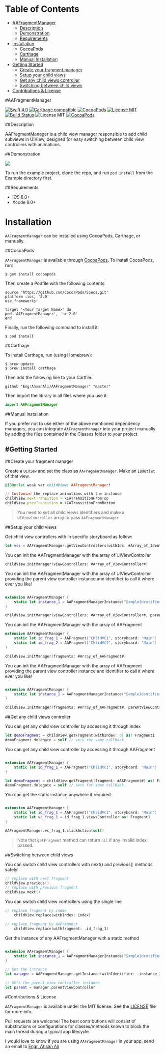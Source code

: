 
# Table of Contents

- [AAFragmentManager](#section-id-5)
  - [Description](#section-id-12)
  - [Demonstration](#section-id-17)
  - [Requirements](#section-id-27)
- [Installation](#section-id-33)
  - [CocoaPods](#section-id-39)
  - [Carthage](#section-id-65)
  - [Manual Installation](#section-id-83)
- [Getting Started](#section-id-87)
  - [Create your fragment manager](#section-id-90)
  - [Setup your child views](#section-id-101)
  - [Get any child views controller](#section-id-112)
  - [Switching between child views](#section-id-123)
- [Contributions & License](#section-id-142)


<div id='section-id-5'/>

#AAFragmentManager

[![Swift 4.0](https://img.shields.io/badge/Swift-4.0-orange.svg?style=flat)](https://developer.apple.com/swift/) [![Carthage compatible](https://img.shields.io/badge/Carthage-compatible-4BC51D.svg?style=flat)](https://github.com/Carthage/Carthage) [![CocoaPods](https://img.shields.io/cocoapods/v/AAFragmentManager.svg)](http://cocoadocs.org/docsets/AAFragmentManager) [![License MIT](https://img.shields.io/badge/License-MIT-blue.svg?style=flat)](https://github.com/Carthage/Carthage) [![Build Status](https://travis-ci.org/EngrAhsanAli/AAFragmentManager.svg?branch=master)](https://travis-ci.org/EngrAhsanAli/AAFragmentManager) 
![License MIT](https://img.shields.io/github/license/mashape/apistatus.svg) [![CocoaPods](https://img.shields.io/cocoapods/p/AAFragmentManager.svg)]()



<div id='section-id-12'/>

##Description


AAFragmentManager is a child view manager responsible to add child subviews in UIView, designed for easy switching between child view controllers with animations.

<div id='section-id-17'/>

##Demonstration

![](https://github.com/EngrAhsanAli/AAFragmentManager/blob/master/Screenshots/demo.gif)


To run the example project, clone the repo, and run `pod install` from the Example directory first.


<div id='section-id-27'/>

##Requirements

- iOS 8.0+
- Xcode 8.0+


<div id='section-id-33'/>

# Installation

`AAFragmentManager` can be installed using CocoaPods, Carthage, or manually.


<div id='section-id-39'/>

##CocoaPods

`AAFragmentManager` is available through [CocoaPods](http://cocoapods.org). To install CocoaPods, run:

`$ gem install cocoapods`

Then create a Podfile with the following contents:

```
source 'https://github.com/CocoaPods/Specs.git'
platform :ios, '8.0'
use_frameworks!

target '<Your Target Name>' do
pod 'AAFragmentManager', '~> 2.0'
end

```

Finally, run the following command to install it:
```
$ pod install
```



<div id='section-id-65'/>

##Carthage

To install Carthage, run (using Homebrew):
```
$ brew update
$ brew install carthage
```
Then add the following line to your Cartfile:

```
github "EngrAhsanAli/AAFragmentManager" "master"
```

Then import the library in all files where you use it:
```swift
import AAFragmentManager
```

<div id='section-id-83'/>

##Manual Installation

If you prefer not to use either of the above mentioned dependency managers, you can integrate `AAFragmentManager` into your project manually by adding the files contained in the Classes folder to your project.

<div id='section-id-87'/>

#Getting Started
----------

<div id='section-id-90'/>

##Create your fragment manager

Create a `UIView` and set the class as `AAFragmentManager`. Make an `IBOutlet` of that view. 

```ruby
@IBOutlet weak var childView: AAFragmentManager!

// Customize the replace animations with the instance
childView.nextTransition = kCATransitionFromTop
childView.prevTransition = kCATransitionFromBottom

```

> You need to set all child views identifiers and make a `UIViewController` array to pass `AAFragmentManager`


<div id='section-id-101'/>

##Setup your child views

Get child view controllers with in specific storyboard as follow:

```swift
let vcs = AAFragmentManager.getViewControllers(withIds: #Array_of_Identifiers#, storyboard: #Storyboard_Name#)
```

You can init the AAFragmentManager with the array of UIViewController

```swift
childView.initManager(viewControllers: #Array_of_ViewController#)
```

You can init the AAFragmentManager with the array of UIViewController providing the parent view controller instance and identifier to call it where ever you like!

```swift

extension AAFragmentManager {
    static let instance_1 = AAFragmentManagerInstance("SampleIdentifier")
}

childView.initManager(viewControllers: #Array_of_ViewController#, parentViewController: #Parent_View_Controller#, identifier: #Instance_ID_String#)

```

You can init the AAFragmentManager with the array of AAFragment

```swift
extension AAFragmentManager {
    static let id_frag_1 = AAFragment("ChlidVC1", storyboard: "Main")
    static let id_frag_2 = AAFragment("ChlidVC2", storyboard: "Main")
}

childView.initManager(fragments: #Array_of_AAFragment#)
```
You can init the AAFragmentManager with the array of AAFragment providing the parent view controller instance and identifier to call it where ever you like!

```swift

extension AAFragmentManager {
    static let instance_1 = AAFragmentManagerInstance("SampleIdentifier")
}

childView.initManager(fragments: #Array_of_AAFragment#, parentViewController: #Parent_View_Controller#, identifier: #Instance_ID_String#)

```

<div id='section-id-112'/>

##Get any child views controller

You can get any child view controller by accessing it through index

```swift
let demoFragment = childView.getFragment(withIndex: 0) as! Fragment1
demoFragment.delegate = self // sets for some callback
```

You can get any child view controller by accessing it through AAFragment

```swift

extension AAFragmentManager {
    static let id_frag_1 = AAFragment("ChlidVC1", storyboard: "Main")
}

let demoFragment = childView.getFragment(fragment: #AAFragment#) as! Fragment1
demoFragment.delegate = self // sets for some callback
```

You can get the static instance anywhere if required

```swift

extension AAFragmentManager {
    static let id_frag_1 = AAFragment("ChlidVC1", storyboard: "Main")
    static let vc_frag_1 = id_frag_1.viewsController as! Fragment1
}

AAFragmentManager.vc_frag_1.clickAction(self)
```

> Note that `getFragment` method can return `nil` if any invalid index passed.

<div id='section-id-123'/>

##Switching between child views

You can switch child view controllers with next() and previous() methods safely!

```swift
// replace with next fragment
childView.previous()
// replace with previous fragment
childView.next()
```

You can switch child view controllers using the single line

```swift
// replace fragment by index
    childView.replace(withIndex: index)

// replace fragment by AAFragment
    childView.replace(withfragment: .id_frag_1)

```

Get the instance of any AAFragmentManager with a static method

```swift

extension AAFragmentManager {
    static let instance_1 = AAFragmentManagerInstance("SampleIdentifier")
}

// Get the instance
let manager = AAFragmentManager.getInstance(withIdentifier: .instance_1)

// Gets the parent view controller instance
let parent = manager.parentViewController

```

<div id='section-id-142'/>

#Contributions & License

`AAFragmentManager` is available under the MIT license. See the [LICENSE](./LICENSE) file for more info.

Pull requests are welcome! The best contributions will consist of substitutions or configurations for classes/methods known to block the main thread during a typical app lifecycle.

I would love to know if you are using `AAFragmentManager` in your app, send an email to [Engr. Ahsan Ali](mailto:hafiz.m.ahsan.ali@gmail.com)

